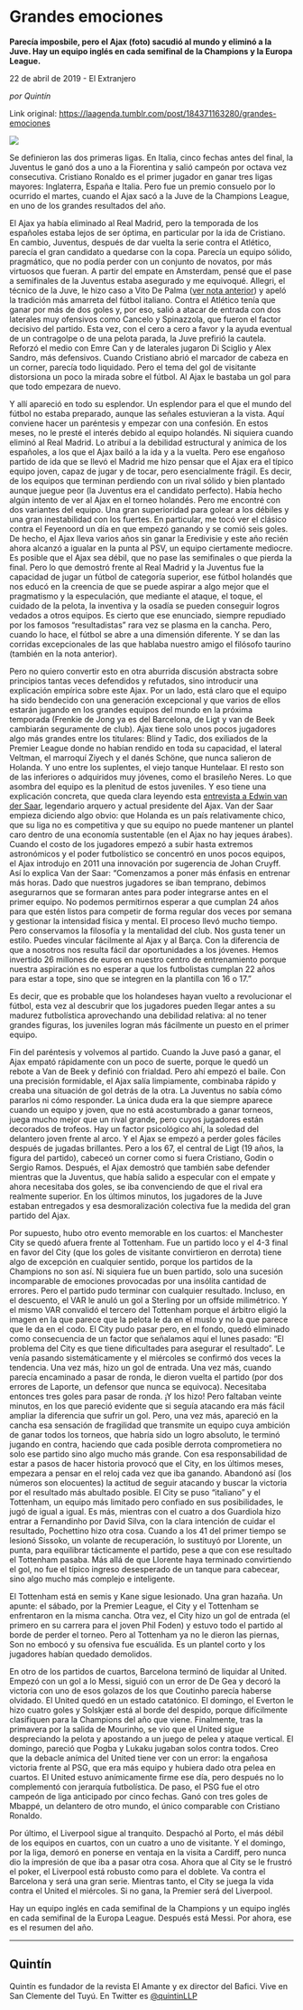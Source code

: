 # Grandes emociones

**Parecía imposbile, pero el Ajax (foto) sacudió al mundo y eliminó a la Juve. Hay un equipo inglés en cada semifinal de la Champions y la Europa League.**

22 de abril de 2019 - El Extranjero

_por Quintín_

Link original: https://laagenda.tumblr.com/post/184371163280/grandes-emociones

![](https://64.media.tumblr.com/221ae79765a6b8199ce2be33def2dd39/d7cc860a3f636bbe-09/s500x750/3a3ae031f5c630ed9f16c895d72e544630872d3b.jpg)

Se definieron las dos primeras ligas. En Italia, cinco fechas antes del final, la Juventus le ganó dos a uno a la Fiorentina y salió campeón por octava vez consecutiva. Cristiano Ronaldo es el primer jugador en ganar tres ligas mayores: Inglaterra, España e Italia. Pero fue un premio consuelo por lo ocurrido el martes, cuando el Ajax sacó a la Juve de la Champions League, en uno de los grandes resultados del año.

El Ajax ya había eliminado al Real Madrid, pero la temporada de los españoles estaba lejos de ser óptima, en particular por la ida de Cristiano. En cambio, Juventus, después de dar vuelta la serie contra el Atlético, parecía el gran candidato a quedarse con la copa. Parecía un equipo sólido, pragmático, que no podía perder con un conjunto de novatos, por más virtuosos que fueran. A partir del empate en Amsterdam, pensé que el pase a semifinales de la Juventus estaba asegurado y me equivoqué. Allegri, el técnico de la Juve, le hizo caso a Vito De Palma ([ver nota anterior](https://laagenda.buenosaires.gob.ar/post/184207557740/f%C3%BAtbol-y-toros)) y apeló la tradición más amarreta del fútbol italiano. Contra el Atlético tenía que ganar por más de dos goles y, por eso, salió a atacar de entrada con dos laterales muy ofensivos como Cancelo y Spinazzola, que fueron el factor decisivo del partido. Esta vez, con el cero a cero a favor y la ayuda eventual de un contragolpe o de una pelota parada, la Juve prefirió la cautela. Reforzó el medio con Emre Can y de laterales jugaron Di Sciglio y Alex Sandro, más defensivos. Cuando Cristiano abrió el marcador de cabeza en un corner, parecía todo liquidado. Pero el tema del gol de visitante distorsiona un poco la mirada sobre el fútbol. Al Ajax le bastaba un gol para que todo empezara de nuevo. 

Y allí apareció en todo su esplendor. Un esplendor para el que el mundo del fútbol no estaba preparado, aunque las señales estuvieran a la vista. Aquí conviene hacer un paréntesis y empezar con una confesión. En estos meses, no le presté el interés debido al equipo holandés. Ni siquiera cuando eliminó al Real Madrid. Lo atribuí a la debilidad estructural y anímica de los españoles, a los que el Ajax bailó a la ida y a la vuelta. Pero ese engañoso partido de ida que se llevó el Madrid me hizo pensar que el Ajax era el típico equipo joven, capaz de jugar y de tocar, pero esencialmente frágil. Es decir, de los equipos que terminan perdiendo con un rival sólido y bien plantado aunque juegue peor (la Juventus era el candidato perfecto). Había hecho algún intento de ver al Ajax en el torneo holandés. Pero me encontré con dos variantes del equipo. Una gran superioridad para golear a los débiles y una gran inestabilidad con los fuertes. En particular, me tocó ver el clásico contra el Feyenoord un día en que empezó ganando y se comió seis goles. De hecho, el Ajax lleva varios años sin ganar la Eredivisie y este año recién ahora alcanzó a igualar en la punta al PSV, un equipo ciertamente mediocre. Es posible que el Ajax sea débil, que no pase las semifinales o que pierda la final. Pero lo que demostró frente al Real Madrid y la Juventus fue la capacidad de jugar un fútbol de categoría superior, ese fútbol holandés que nos educó en la creencia de que se puede aspirar a algo mejor que el pragmatismo y la especulación, que mediante el ataque, el toque, el cuidado de la pelota, la inventiva y la osadía se pueden conseguir logros vedados a otros equipos. Es cierto que ese enunciado, siempre repudiado por los famosos “resultadistas” rara vez se plasma en la cancha. Pero, cuando lo hace, el fútbol se abre a una dimensión diferente. Y se dan las corridas excepcionales de las que hablaba nuestro amigo el filósofo taurino (también en la nota anterior).

Pero no quiero convertir esto en otra aburrida discusión abstracta sobre principios tantas veces defendidos y refutados, sino introducir una explicación empírica sobre este Ajax. Por un lado, está claro que el equipo ha sido bendecido con una generación excepcional y que varios de ellos estarán jugando en los grandes equipos del mundo en la próxima temporada (Frenkie de Jong ya es del Barcelona, de Ligt y van de Beek cambiarán seguramente de club). Ajax tiene solo unos pocos jugadores algo más grandes entre los titulares: Blind y Tadic, dos exiliados de la Premier League donde no habían rendido en toda su capacidad, el lateral Veltman, el marroquí Ziyech y el danés Schöne, que nunca salieron de Holanda. Y uno entre los suplentes, el viejo tanque Huntelaar. El resto son de las inferiores o adquiridos muy jóvenes, como el brasileño Neres. Lo que asombra del equipo es la plenitud de estos juveniles. Y eso tiene una explicación concreta, que queda clara leyendo esta [entrevista a Edwin van der Saar](denied:file:///Volumes/disco%202/demas/documentos%20/Bajado%20de%20Internet/Ajax%20%20Van%20der%20Sar%20%20%E2%80%9CEl%20Madrid%20es%20una%20ma%CC%81quina%20de%20ganar%E2%80%9D%20%7C%20Deportes%20%7C%20EL%20PAI%CC%81S.html), legendario arquero y actual presidente del Ajax. Van der Saar empieza diciendo algo obvio: que Holanda es un país relativamente chico, que su liga no es competitiva y que su equipo no puede mantener un plantel caro dentro de una economía sustentable (en el Ajax no hay jeques árabes). Cuando el costo de los jugadores empezó a subir hasta extremos astronómicos y el poder futbolístico se concentró en unos pocos equipos, el Ajax introdujo en 2011 una innovación por sugerencia de Johan Cruyff. Así lo explica Van der Saar: “Comenzamos a poner más énfasis en entrenar más horas. Dado que nuestros jugadores se iban temprano, debimos asegurarnos que se formaran antes para poder integrarse antes en el primer equipo. No podemos permitirnos esperar a que cumplan 24 años para que estén listos para competir de forma regular dos veces por semana y gestionar la intensidad física y mental. El proceso llevó mucho tiempo. Pero conservamos la filosofía y la mentalidad del club. Nos gusta tener un estilo. Puedes vincular fácilmente al Ajax y al Barça. Con la diferencia de que a nosotros nos resulta fácil dar oportunidades a los jóvenes. Hemos invertido 26 millones de euros en nuestro centro de entrenamiento porque nuestra aspiración es no esperar a que los futbolistas cumplan 22 años para estar a tope, sino que se integren en la plantilla con 16 o 17.” 



Es decir, que es probable que los holandeses hayan vuelto a revolucionar el fútbol, esta vez al descubrir que los jugadores pueden llegar antes a su madurez futbolística aprovechando una debilidad relativa: al no tener grandes figuras, los juveniles logran más fácilmente un puesto en el primer equipo.

Fin del paréntesis y volvemos al partido. Cuando la Juve pasó a ganar, el Ajax empató rápidamente con un poco de suerte, porque le quedó un rebote a Van de Beek y definió con frialdad. Pero ahí empezó el baile. Con una precisión formidable, el Ajax salía limpiamente, combinaba rápido y creaba una situación de gol detrás de la otra. La Juventus no sabía cómo pararlos ni cómo responder. La única duda era la que siempre aparece cuando un equipo y joven, que no está acostumbrado a ganar torneos, juega mucho mejor que un rival grande, pero cuyos jugadores están decorados de trofeos. Hay un factor psicológico ahí, la soledad del delantero joven frente al arco. Y el Ajax se empezó a perder goles fáciles después de jugadas brillantes. Pero a los 67, el central de Ligt (19 años, la figura del partido), cabeceó un corner como si fuera Cristiano, Godin o Sergio Ramos. Después, el Ajax demostró que también sabe defender mientras que la Juventus, que había salido a especular con el empate y ahora necesitaba dos goles, se iba convenciendo de que el rival era realmente superior. En los últimos minutos, los jugadores de la Juve estaban entregados y esa desmoralización colectiva fue la medida del gran partido del Ajax.






Por supuesto, hubo otro evento memorable en los cuartos: el Manchester City se quedó afuera frente al Tottenham. Fue un partido loco y el 4-3 final en favor del City (que los goles de visitante convirtieron en derrota) tiene algo de excepción en cualquier sentido, porque los partidos de la Champions no son así. Ni siquiera fue un buen partido, solo una sucesión incomparable de emociones provocadas por una insólita cantidad de errores. Pero el partido pudo terminar con cualquier resultado. Incluso, en el descuento, el VAR le anuló un gol a Sterling por un offside milimétrico. Y el mismo VAR convalidó el tercero del Tottenham porque el árbitro eligió la imagen en la que parece que la pelota le da en el muslo y no la que parece que le da en el codo. El City pudo pasar pero, en el fondo, quedó eliminado como consecuencia de un factor que señalamos aquí el lunes pasado: “El problema del City es que tiene dificultades para asegurar el resultado”. Le venía pasando sistemáticamente y el miércoles se confirmó dos veces la tendencia. Una vez más, hizo un gol de entrada. Una vez más, cuando parecía encaminado a pasar de ronda, le dieron vuelta el partido (por dos errores de Laporte, un defensor que nunca se equivoca). Necesitaba entonces tres goles para pasar de ronda. ¡Y los hizo! Pero faltaban veinte minutos, en los que pareció evidente que si seguía atacando era más fácil ampliar la diferencia que sufrir un gol. Pero, una vez más, apareció en la cancha esa sensación de fragilidad que transmite un equipo cuya ambición de ganar todos los torneos, que habría sido un logro absoluto, le terminó jugando en contra, haciendo que cada posible derrota comprometiera no solo ese partido sino algo mucho más grande. Con esa responsabilidad de estar a pasos de hacer historia provocó que el City, en los últimos meses, empezara a pensar en el reloj cada vez que iba ganando. Abandonó así (los números son elocuentes) la actitud de seguir atacando y buscar la victoria por el resultado más abultado posible. El City se puso “italiano” y el Tottenham, un equipo más limitado pero confiado en sus posibilidades, le jugó de igual a igual. Es más, mientras con el cuatro a dos Guardiola hizo entrar a Fernandinho por David Silva, con la clara intención de cuidar el resultado, Pochettino hizo otra cosa. Cuando a los 41 del primer tiempo se lesionó Sissoko, un volante de recuperación, lo sustituyó por Llorente, un punta, para equilibrar tácticamente el partido, pese a que con ese resultado el Tottenham pasaba. Más allá de que Llorente haya terminado convirtiendo el gol, no fue el típico ingreso desesperado de un tanque para cabecear, sino algo mucho más complejo e inteligente. 

El Tottenham está en semis y Kane sigue lesionado. Una gran hazaña. Un apunte: el sábado, por la Premier League, el City y el Tottenham se enfrentaron en la misma cancha. Otra vez, el City hizo un gol de entrada (el primero en su carrera para el joven Phil Foden) y estuvo todo el partido al borde de perder el torneo. Pero al Tottenham ya no le dieron las piernas, Son no embocó y su ofensiva fue escuálida. Es un plantel corto y los jugadores habían quedado demolidos. 

En otro de los partidos de cuartos, Barcelona terminó de liquidar al United. Empezó con un gol a lo Messi, siguió con un error de De Gea y decoró la victoria con uno de esos golazos de los que Coutinho parecía haberse olvidado. El United quedó en un estado catatónico. El domingo, el Everton le hizo cuatro goles y Solskjær está al borde del despido, porque difícilmente clasifiquen para la Champions del año que viene. Finalmente, tras la primavera por la salida de Mourinho, se vio que el United sigue despreciando la pelota y apostando a un juego de pelea y ataque vertical. El domingo, pareció que Pogba y Lukaku jugaban solos contra todos. Creo que la debacle anímica del United tiene ver con un error: la engañosa victoria frente al PSG, que era más equipo y hubiera dado otra pelea en cuartos. El United estuvo anímicamente firme ese día, pero después no lo complementó con jerarquía futbolística. De paso, el PSG fue el otro campeón de liga anticipado por cinco fechas. Ganó con tres goles de Mbappé, un delantero de otro mundo, el único comparable con Cristiano Ronaldo. 

Por último, el Liverpool sigue al tranquito. Despachó al Porto, el más débil de los equipos en cuartos, con un cuatro a uno de visitante. Y el domingo, por la liga, demoró en ponerse en ventaja en la visita a Cardiff, pero nunca dio la impresión de que iba a pasar otra cosa. Ahora que al City se le frustró el poker, el Liverpool está robusto como para el doblete. Va contra el Barcelona y será una gran serie. Mientras tanto, el City se juega la vida contra el United el miércoles. Si no gana, la Premier será del Liverpool. 

Hay un equipo inglés en cada semifinal de la Champions y un equipo inglés en cada semifinal de la Europa League. Después está Messi. Por ahora, ese es el resumen del año. 



---

Quintín
-------

 Quintín es fundador de la revista El Amante y ex director del Bafici. Vive en San Clemente del Tuyú. En Twitter es [@quintinLLP](https://twitter.com/quintinLLP) 

